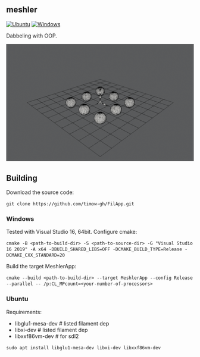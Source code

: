 ## meshler

[![Ubuntu](https://github.com/timow-gh/meshler/actions/workflows/ubuntu.yml/badge.svg)](https://github.com/timow-gh/meshler/actions/workflows/ubuntu.yml)
[![Windows](https://github.com/timow-gh/meshler/actions/workflows/windows.yml/badge.svg)](https://github.com/timow-gh/meshler/actions/workflows/windows.yml)

Dabbeling with OOP.

![](media/ubuntu_meshler.png)

## Building

Download the source code:

```
git clone https://github.com/timow-gh/FilApp.git
```

### Windows

Tested with Visual Studio 16, 64bit. Configure cmake:

```
cmake -B <path-to-build-dir> -S <path-to-source-dir> -G "Visual Studio 16 2019" -A x64 -DBUILD_SHARED_LIBS=OFF -DCMAKE_BUILD_TYPE=Release -DCMAKE_CXX_STANDARD=20
```

Build the target MeshlerApp:

```
cmake --build <path-to-build-dir> --target MeshlerApp --config Release --parallel -- /p:CL_MPcount=<your-number-of-processors>
```


### Ubuntu

Requirements:

- libglu1-mesa-dev # listed filament dep
- libxi-dev # listed filament dep
- libxxf86vm-dev # for sdl2

```
sudo apt install libglu1-mesa-dev libxi-dev libxxf86vm-dev
```